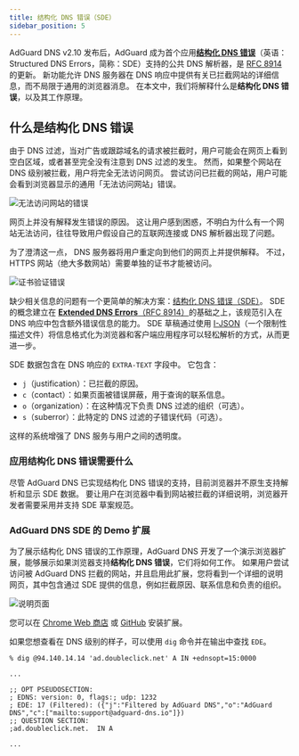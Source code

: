 ```yaml
---
title: 结构化 DNS 错误（SDE）
sidebar_position: 5
---
```


AdGuard DNS v2.10 发布后，AdGuard 成为首个应用[**结构化 DNS 错误**](https://datatracker.ietf.org/doc/draft-ietf-dnsop-structured-dns-error/09/)（英语：Structured DNS Errors，简称：SDE）支持的公共 DNS 解析器，是 [RFC 8914](https://datatracker.ietf.org/doc/rfc8914/) 的更新。 新功能允许 DNS 服务器在 DNS 响应中提供有关已拦截网站的详细信息，而不局限于通用的浏览器消息。 在本文中，我们将解释什么是**结构化 DNS 错误**，以及其工作原理。

## 什么是结构化 DNS 错误

由于 DNS 过滤，当对广告或跟踪域名的请求被拦截时，用户可能会在网页上看到空白区域，或者甚至完全没有注意到 DNS 过滤的发生。 然而，如果整个网站在 DNS 级别被拦截，用户将完全无法访问网页。 尝试访问已拦截的网站，用户可能会看到浏览器显示的通用「无法访问网站」错误。

![无法访问网站的错误](https://cdn.adtidy.org/content/blog/dns/dns_error.png)

网页上并没有解释发生错误的原因。 这让用户感到困惑，不明白为什么有一个网站无法访问，往往导致用户假设自己的互联网连接或 DNS 解析器出现了问题。

为了澄清这一点， DNS 服务器将用户重定向到他们的网页上并提供解释。 不过，HTTPS 网站（绝大多数网站）需要单独的证书才能被访问。

![证书验证错误](https://cdn.adtidy.org/content/blog/dns/certificate_error.png?1)

缺少相关信息的问题有一个更简单的解决方案：[结构化 DNS 错误（SDE）](https://datatracker.ietf.org/doc/draft-ietf-dnsop-structured-dns-error/09/)。 SDE 的概念建立在 [**Extended DNS Errors**（RFC 8914）](https://datatracker.ietf.org/doc/rfc8914/)的基础之上，该规范引入在 DNS 响应中包含额外错误信息的能力。 SDE 草稿通过使用 [I-JSON](https://www.rfc-editor.org/rfc/rfc7493)（一个限制性描述文件）将信息格式化为浏览器和客户端应用程序可以轻松解析的方式，从而更进一步。

SDE 数据包含在 DNS 响应的 `EXTRA-TEXT` 字段中。 它包含：

- `j`（justification）：已拦截的原因。
- `c`（contact）：如果页面被错误屏蔽，用于查询的联系信息。
- `o`（organization）：在这种情况下负责 DNS 过滤的组织（可选）。
- `s`（suberror）：此特定的 DNS 过滤的子错误代码（可选）。

这样的系统增强了 DNS 服务与用户之间的透明度。

### 应用结构化 DNS 错误需要什么

尽管 AdGuard DNS 已实现结构化 DNS 错误的支持，目前浏览器并不原生支持解析和显示 SDE 数据。 要让用户在浏览器中看到网站被拦截的详细说明，浏览器开发者需要采用并支持 SDE 草案规范。

### AdGuard DNS SDE 的 Demo 扩展

为了展示结构化 DNS 错误的工作原理，AdGuard DNS 开发了一个演示浏览器扩展，能够展示如果浏览器支持**结构化 DNS 错误**，它们将如何工作。 如果用户尝试访问被 AdGuard DNS 拦截的网站，并且启用此扩展，您将看到一个详细的说明网页，其中包含通过 SDE 提供的信息，例如拦截原因、联系信息和负责的组织。

![说明页面](https://cdn.adtidy.org/blog/new/jlkdbaccess_blocked.png)

您可以在 [Chrome Web 商店](https://chromewebstore.google.com/detail/oeinmjfnchfhaabhchfjkbdpmgeageen) 或 [GitHub](https://github.com/AdguardTeam/dns-sde-extension/) 安装扩展。

如果您想查看在 DNS 级别的样子，可以使用 `dig` 命令并在输出中查找 `EDE`。

```text
% dig @94.140.14.14 'ad.doubleclick.net' A IN +ednsopt=15:0000

...

;; OPT PSEUDOSECTION:
; EDNS: version: 0, flags:; udp: 1232
; EDE: 17 (Filtered): ({"j":"Filtered by AdGuard DNS","o":"AdGuard DNS","c":["mailto:support@adguard-dns.io"]})
;; QUESTION SECTION:
;ad.doubleclick.net.  IN A

...
```
